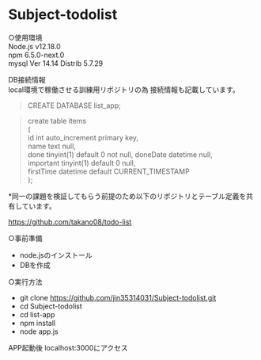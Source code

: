 # Subject-todolist
○使用環境  
Node.js v12.18.0  
npm 6.5.0-next.0   
mysql Ver 14.14 Distrib 5.7.29

DB接続情報  
local環境で稼働させる訓練用リポジトリの為 接続情報も記載しています。
>CREATE DATABASE list_app;  

>create table items  
(  
    id        int auto_increment
        primary key,  
    name      text                 null,  
    done      tinyint(1) default 0 not null,
    doneDate  datetime             null,  
    important tinyint(1) default 0 null,  
    firstTime datetime   default CURRENT_TIMESTAMP  
);

*同一の課題を検証してもらう前提のため以下のリポジトリとテーブル定義を共有しています。

https://github.com/takano08/todo-list

○事前準備  
- node.jsのインストール
- DBを作成

○実行方法  
- git clone https://github.com/jin35314031/Subject-todolist.git
- cd Subject-todolist
- cd list-app
- npm install
- node app.js  

APP起動後 localhost:3000にアクセス
   
